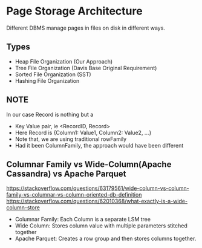 # Page Storage Architecture

Different DBMS manage pages in files on disk in different ways.

## Types

- Heap File Organization (Our Approach)
- Tree File Organization (Davis Base Original Requirement)
- Sorted File Organization (SST)
- Hashing File Organization

## NOTE

In our case Record is nothing but a

- Key Value pair, ie <RecordID, Record>
- Here Record is {Column1: Value1, Column2: Value2, ...}
- Note that, we are using traditional rowFamily
- Had it been ColumnFamily, the approach would have been different

## Columnar Family vs Wide-Column(Apache Cassandra) vs Apache Parquet

https://stackoverflow.com/questions/63179561/wide-column-vs-column-family-vs-columnar-vs-column-oriented-db-definition
https://stackoverflow.com/questions/62010368/what-exactly-is-a-wide-column-store

- Columnar Family: Each Column is a separate LSM tree
- Wide Column: Stores column value with multiple parameters stitched together
- Apache Parquet: Creates a row group and then stores columns together.